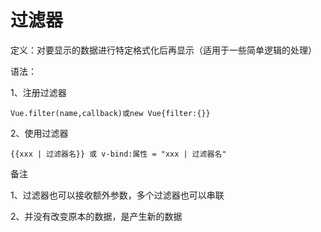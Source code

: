 <h1>过滤器</h1>

定义：对要显示的数据进行特定格式化后再显示（适用于一些简单逻辑的处理）

语法：

1、注册过滤器 

```vue
Vue.filter(name,callback)或new Vue{filter:{}}
```

2、使用过滤器

```vue
{{xxx | 过滤器名}} 或 v-bind:属性 = "xxx | 过滤器名"
```

备注

1、过滤器也可以接收额外参数，多个过滤器也可以串联

2、并没有改变原本的数据，是产生新的数据

